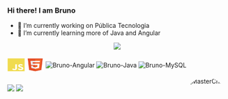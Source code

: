 ### Hi there! I am Bruno


- 🔭 I’m currently working on Pública Tecnologia
- 🌱 I’m currently learning more of Java and Angular

<div align="center">
  
  <img height="180em" src="https://github-readme-stats.vercel.app/api/top-langs/?username=brunofvincensi&layout=compact&langs_count=7&theme=dark"/>
</div>
  

<div style="display: inline_block"><br>
   <img align="center" alt="Bruno-Js" height="30" width="40" src="https://raw.githubusercontent.com/devicons/devicon/master/icons/javascript/javascript-plain.svg">
  
 <img align="center" alt="Bruno-HTML" height="30" width="40" src="https://raw.githubusercontent.com/devicons/devicon/master/icons/html5/html5-original.svg">
  
  <img align= "center" alt="Bruno-Angular" height="30" widht="40" src="https://cdn.jsdelivr.net/gh/devicons/devicon/icons/angularjs/angularjs-plain.svg" />
  
  <img align= "center" alt="Bruno-Java" height="30" widht="40" src="https://cdn.jsdelivr.net/gh/devicons/devicon/icons/java/java-original-wordmark.svg" />
  
  <img align= "center" alt="Bruno-MySQL" height="30" widht="40" src="https://cdn.jsdelivr.net/gh/devicons/devicon/icons/mysql/mysql-original.svg" />
  
  <img align= "right" alt="MasterChief" height="150" style="border-radius:50px;"
       src=https://static.wikia.nocookie.net/deathbattle/images/a/a6/Portrait.masterchief.png/revision/latest/top-crop/width/360/height/450?cb>

</div>
  
  ##
  
  <div> 

  <a href = "mailto:brunofvincensi@gmail.com"><img src="https://img.shields.io/badge/-Gmail-%23333?style=for-the-badge&logo=gmail&logoColor=white" target="_blank"></a>
  <a href="https://www.linkedin.com/in/bruno-ferrari-vincensi-0ab567208/" target="_blank"><img src="https://img.shields.io/badge/-LinkedIn-%230077B5?style=for-the-badge&logo=linkedin&logoColor=white" target="_blank"></a> 

</div>

